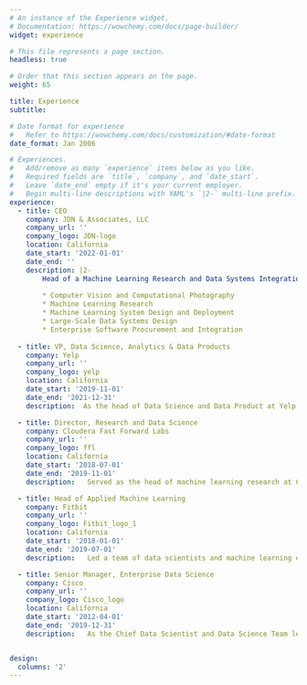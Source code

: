 ```yaml
---
# An instance of the Experience widget.
# Documentation: https://wowchemy.com/docs/page-builder/
widget: experience

# This file represents a page section.
headless: true

# Order that this section appears on the page.
weight: 65

title: Experience
subtitle:

# Date format for experience
#   Refer to https://wowchemy.com/docs/customization/#date-format
date_format: Jan 2006

# Experiences.
#   Add/remove as many `experience` items below as you like.
#   Required fields are `title`, `company`, and `date_start`.
#   Leave `date_end` empty if it's your current employer.
#   Begin multi-line descriptions with YAML's `|2-` multi-line prefix.
experience:
  - title: CEO
    company: JDN & Associates, LLC
    company_url: ''
    company_logo: JDN-logo
    location: California
    date_start: '2022-01-01'
    date_end: ''
    description: |2-
        Head of a Machine Learning Research and Data Systems Integration consultancy. Core competencies include:
        
        * Computer Vision and Computational Photography
        * Machine Learning Research
        * Machine Learning System Design and Deployment
        * Large-Scale Data Systems Design
        * Enterprise Software Procurement and Integration
        
  - title: VP, Data Science, Analytics & Data Products
    company: Yelp
    company_url: ''
    company_logo: yelp
    location: California
    date_start: '2019-11-01'
    date_end: '2021-12-31'
    description:  As the head of Data Science and Data Product at Yelp, was responsible for five functional Data Science teams and the corporate Data Product Management team, as well as the Yelp DS/ML experimentation platform (Bunsen) and the Core Machine Learning Platform.

  - title: Director, Research and Data Science 
    company: Cloudera Fast Forward Labs
    company_url: ''
    company_logo: ffl
    location: California
    date_start: '2018-07-01'
    date_end: '2019-11-01'
    description:   Served as the head of machine learning research at Cloudera, supervising a diverse team of over 30, composed of research engineers, Data Science Managers, Front-end Designer/Developers, Technical Program Managers and ML engineers.

  - title: Head of Applied Machine Learning
    company: Fitbit
    company_url: ''
    company_logo: Fitbit_logo_1
    location: California
    date_start: '2018-01-01'
    date_end: '2019-07-01'
    description:   Led a team of data scientists and machine learning engineers in the development of algorithmic applications for fitness and health monitoring.

  - title: Senior Manager, Enterprise Data Science
    company: Cisco
    company_url: ''
    company_logo: Cisco_logo
    location: California
    date_start: '2012-04-01'
    date_end: '2019-12-31'
    description:   As the Chief Data Scientist and Data Science Team lead at the Cisco Enterprise Data Science office, responsible for model selection, development, training and validation of analytical products.


design:
  columns: '2'
---
```

